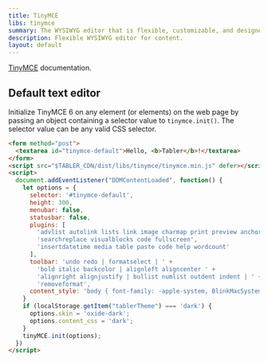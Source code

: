 ```yaml
---
title: TinyMCE
libs: tinymce
summary: The WYSIWYG editor that is flexible, customizable, and designed with the user in mind. TinyMCE can handle any challenge, from the most simple implementation through to the most complex use case.
description: Flexible WYSIWYG editor for content.
layout: default
---
```


[TinyMCE](https://www.tiny.cloud/docs/) documentation.

## Default text editor

Initialize TinyMCE 6 on any element (or elements) on the web page by passing an object containing a selector value to `tinymce.init()`. The selector value can be any valid CSS selector.

```html example centered columns={2} height="25rem"
<form method="post">
  <textarea id="tinymce-default">Hello, <b>Tabler</b>!</textarea>
</form>
<script src="$TABLER_CDN/dist/libs/tinymce/tinymce.min.js" defer></script>
<script>
  document.addEventListener("DOMContentLoaded", function() {
    let options = {
      selector: '#tinymce-default',
      height: 300,
      menubar: false,
      statusbar: false,
      plugins: [
        'advlist autolink lists link image charmap print preview anchor',
        'searchreplace visualblocks code fullscreen',
        'insertdatetime media table paste code help wordcount'
      ],
      toolbar: 'undo redo | formatselect | ' +
        'bold italic backcolor | alignleft aligncenter ' +
        'alignright alignjustify | bullist numlist outdent indent | ' +
        'removeformat',
      content_style: 'body { font-family: -apple-system, BlinkMacSystemFont, San Francisco, Segoe UI, Roboto, Helvetica Neue, sans-serif; font-size: 14px; -webkit-font-smoothing: antialiased; }'
    }
    if (localStorage.getItem("tablerTheme") === 'dark') {
      options.skin = 'oxide-dark';
      options.content_css = 'dark';
    }
    tinyMCE.init(options);
  })
</script>
```
